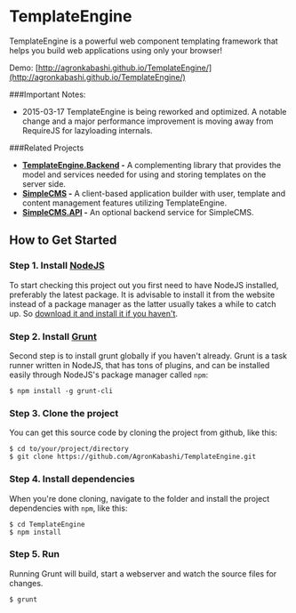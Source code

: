 # TemplateEngine

TemplateEngine is a powerful web component templating framework that helps you build web applications using only your browser! 

Demo: [http://agronkabashi.github.io/TemplateEngine/](http://agronkabashi.github.io/TemplateEngine/)

###Important Notes: 
  - 2015-03-17 TemplateEngine is being reworked and optimized. A notable change and a major performance improvement is moving away from RequireJS for lazyloading internals.

###Related Projects
- __[TemplateEngine.Backend](https://github.com/AgronKabashi/TemplateEngine.Backend) -__ A complementing library that provides the model and services  needed for using and storing templates on the server side.  
- __[SimpleCMS](https://github.com/AgronKabashi/SimpleCMS) -__ A client-based application builder with user, template and content management features utilizing TemplateEngine.  
- __[SimpleCMS.API](https://github.com/AgronKabashi/SimpleCMS.API) -__ An optional backend service for SimpleCMS.   

## How to Get Started

### Step 1. Install [NodeJS](http://nodejs.org/)   

To start checking this project out you first need to have NodeJS installed, preferably the latest package. It is advisable to install it from the website instead of a package manager as the latter usually takes a while to catch up. So [download it and install it if you haven't](http://nodejs.org/).

### Step 2. Install [Grunt](http://gruntjs.com/)

Second step is to install grunt globally if you haven't already. Grunt is a task runner written in NodeJS, that has tons of plugins, and can be installed easily through NodeJS's package manager called `npm`:

    $ npm install -g grunt-cli
 
### Step 3. Clone the project

You can get this source code by cloning the project from github, like this:

    $ cd to/your/project/directory
    $ git clone https://github.com/AgronKabashi/TemplateEngine.git

### Step 4. Install dependencies

When you're done cloning, navigate to the folder and install the project dependencies with `npm`, like this:

    $ cd TemplateEngine
    $ npm install

### Step 5. Run

Running Grunt will build, start a webserver and watch the source files for changes.

    $ grunt
